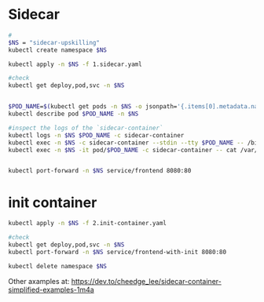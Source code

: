 # Sidecar
```bash
#
$NS = "sidecar-upskilling"
kubectl create namespace $NS

kubectl apply -n $NS -f 1.sidecar.yaml

#check
kubectl get deploy,pod,svc -n $NS


$POD_NAME=$(kubectl get pods -n $NS -o jsonpath='{.items[0].metadata.name}')
kubectl describe pod $POD_NAME -n $NS

#inspect the logs of the `sidecar-container`
kubectl logs -n $NS $POD_NAME -c sidecar-container
kubectl exec -n $NS -c sidecar-container --stdin --tty $POD_NAME -- /bin/sh
kubectl exec -n $NS -it pod/$POD_NAME -c sidecar-container -- cat /var/log/nginx/access.log


kubectl port-forward -n $NS service/frontend 8080:80

```

# init container

```bash
kubectl apply -n $NS -f 2.init-container.yaml

#check
kubectl get deploy,pod,svc -n $NS
kubectl port-forward -n $NS service/frontend-with-init 8080:80
```

```bash
kubectl delete namespace $NS
```

Other axamples at: https://dev.to/cheedge_lee/sidecar-container-simplified-examples-1m4a
